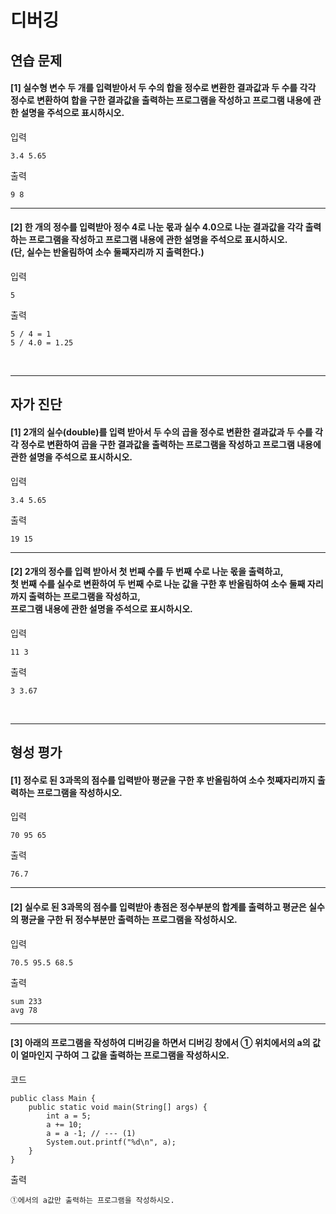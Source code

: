 # 디버깅

## 연습 문제

#### [1] 실수형 변수 두 개를 입력받아서 두 수의 합을 정수로 변환한 결과값과 두 수를 각각 정수로 변환하여 합을 구한 결과값을 출력하는 프로그램을 작성하고 프로그램 내용에 관한 설명을 주석으로 표시하시오.
입력
```
3.4 5.65
```
출력
```
9 8
```
---
#### [2] 한 개의 정수를 입력받아 정수 4로 나눈 몫과 실수 4.0으로 나눈 결과값을 각각 출력하는 프로그램을 작성하고 프로그램 내용에 관한 설명을 주석으로 표시하시오.<br>(단, 실수는 반올림하여 소수 둘째자리까 지 출력한다.)
입력
```
5
```
출력
```
5 / 4 = 1
5 / 4.0 = 1.25
```
<br>

---
## 자가 진단

#### [1] 2개의 실수(double)를 입력 받아서 두 수의 곱을 정수로 변환한 결과값과 두 수를 각각 정수로 변환하여 곱을 구한 결과값을 출력하는 프로그램을 작성하고 프로그램 내용에 관한 설명을 주석으로 표시하시오.
입력
```
3.4 5.65
```
출력
```
19 15
```
---
#### [2] 2개의 정수를 입력 받아서 첫 번째 수를 두 번째 수로 나눈 몫을 출력하고,<br>첫 번째 수를 실수로 변환하여 두 번째 수로 나눈 값을 구한 후 반올림하여 소수 둘째 자리까지 출력하는 프로그램을 작성하고,<br>프로그램 내용에 관한 설명을 주석으로 표시하시오.
입력
```
11 3
```
출력
```
3 3.67
```
<br>

---
## 형성 평가

#### [1] 정수로 된 3과목의 점수를 입력받아 평균을 구한 후 반올림하여 소수 첫째자리까지 출력하는 프로그램을 작성하시오.
입력
```
70 95 65
```
출력
```
76.7
```
---
#### [2] 실수로 된 3과목의 점수를 입력받아 총점은 정수부분의 합계를 출력하고 평균은 실수의 평균을 구한 뒤 정수부분만 출력하는 프로그램을 작성하시오.
입력
```
70.5 95.5 68.5
```
출력
```
sum 233
avg 78
```
---
#### [3] 아래의 프로그램을 작성하여 디버깅을 하면서 디버깅 창에서 ① 위치에서의 a의 값이 얼마인지 구하여 그 값을 출력하는 프로그램을 작성하시오.
코드
```
public class Main {
    public static void main(String[] args) {
        int a = 5;
        a += 10;
        a = a -1; // --- (1)
        System.out.printf("%d\n", a);
    }
}
```
출력
```
①에서의 a값만 출력하는 프로그램을 작성하시오.
```